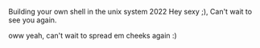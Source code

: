 Building your own shell in the unix system
2022
Hey sexy ;), Can't wait to see you again.








oww yeah, can't wait to spread em cheeks again :)  
